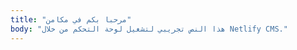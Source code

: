 ```yaml
---
title: "مرحبا بكم في مكامن"
body: "هذا النص تجريبي لتشغيل لوحة التحكم من خلال Netlify CMS."
---
```


